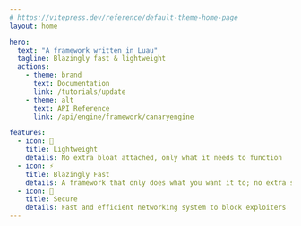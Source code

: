 ```yaml
---
# https://vitepress.dev/reference/default-theme-home-page
layout: home

hero:
  text: "A framework written in Luau"
  tagline: Blazingly fast & lightweight
  actions:
    - theme: brand
      text: Documentation
      link: /tutorials/update
    - theme: alt
      text: API Reference
      link: /api/engine/framework/canaryengine

features:
  - icon: 🎒
    title: Lightweight
    details: No extra bloat attached, only what it needs to function
  - icon: ⚡
    title: Blazingly Fast
    details: A framework that only does what you want it to; no extra side effects
  - icon: 🔐
    title: Secure
    details: Fast and efficient networking system to block exploiters
---
```


